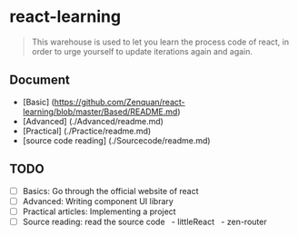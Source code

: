 # react-learning

> This warehouse is used to let you learn the process code of react, in order to urge yourself to update iterations again and again.

## Document

- [Basic] (https://github.com/Zenquan/react-learning/blob/master/Based/README.md)
- [Advanced] (./Advanced/readme.md)
- [Practical] (./Practice/readme.md)
- [source code reading] (./Sourcecode/readme.md)

## TODO

- [ ] Basics: Go through the official website of react
- [ ] Advanced: Writing component UI library
- [ ] Practical articles: Implementing a project
- [ ] Source reading: read the source code
  - littleReact
  - zen-router